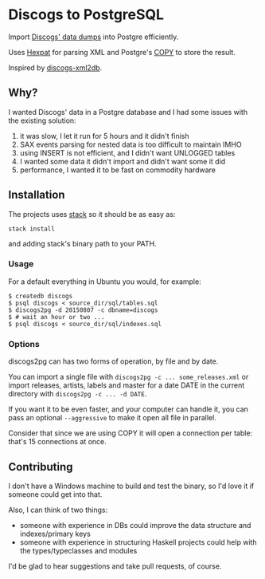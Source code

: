 Discogs to PostgreSQL
=====================

Import [Discogs' data dumps](http://www.discogs.com/data/) into Postgre efficiently.

Uses [Hexpat](http://hackage.haskell.org/package/hexpat) for parsing XML
and Postgre's [COPY](http://www.postgresql.org/docs/9.4/static/sql-copy.html) to store the result.

Inspired by [discogs-xml2db](https://github.com/philipmat/discogs-xml2db).

## Why?

I wanted Discogs' data in a Postgre database and I had some issues with the existing solution:

1. it was slow, I let it run for 5 hours and it didn't finish
2. SAX events parsing for nested data is too difficult to maintain IMHO
3. using INSERT is not efficient, and I didn't want UNLOGGED tables
4. I wanted some data it didn't import and didn't want some it did
5. performance, I wanted it to be fast on commodity hardware

## Installation

The projects uses [stack](https://github.com/commercialhaskell/stack) so it should be as easy as:

```
stack install
```

and adding stack's binary path to your PATH.

### Usage

For a default everything in Ubuntu you would, for example:

```
$ createdb discogs
$ psql discogs < source_dir/sql/tables.sql
$ discogs2pg -d 20150807 -c dbname=discogs
$ # wait an hour or two ...
$ psql discogs < source_dir/sql/indexes.sql
```

### Options

discogs2pg can has two forms of operation, by file and by date.

You can import a single file with `discogs2pg -c ... some_releases.xml` or
import releases, artists, labels and master for a date DATE
in the current directory with `discogs2pg -c ... -d DATE`.

If you want it to be even faster, and your computer can handle it, you can pass an optional `--aggressive`
to make it open all file in parallel.

Consider that since we are using COPY it will open a connection per table: that's 15 connections at once.

## Contributing

I don't have a Windows machine to build and test the binary, so I'd love it if someone could get into that.

Also, I can think of two things:

* someone with experience in DBs could improve the data structure and indexes/primary keys
* someone with experience in structuring Haskell projects could help with the types/typeclasses and modules

I'd be glad to hear suggestions and take pull requests, of course.
